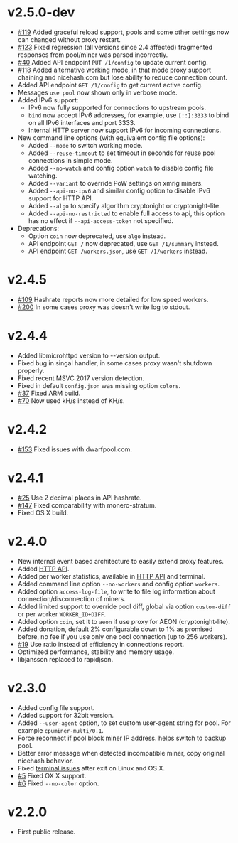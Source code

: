 # v2.5.0-dev
- [#119](https://github.com/xmrig/xmrig-proxy/issues/119) Added graceful reload support, pools and some other settings now can changed without proxy restart.
- [#123](https://github.com/xmrig/xmrig-proxy/issues/123) Fixed regression (all versions since 2.4 affected) fragmented responses from pool/miner was parsed incorrectly.
- [#40](https://github.com/xmrig/xmrig-proxy/issues/40#issuecomment-370202169) Added API endpoint `PUT /1/config` to update current config.
- [#118](https://github.com/xmrig/xmrig-proxy/issues/118#issuecomment-375172833) Added alternative working mode, in that mode proxy support chaining and nicehash.com but lose ability to reduce connection count.
- Added API endpoint `GET /1/config` to get current active config.
- Messages `use pool` now shown only in verbose mode.
- Added IPv6 support:
  - IPv6 now fully supported for connections to upstream pools.
  - `bind` now accept IPv6 addresses, for example, use `[::]:3333` to bind on all IPv6 interfaces and port 3333. 
  - Internal HTTP server now support IPv6 for incoming connections.
- New command line options (with equivalent config file options):
  - Added `--mode` to switch working mode.
  - Added `--reuse-timeout` to set timeout in seconds for reuse pool connections in simple mode.
  - Added `--no-watch` and config option `watch` to disable config file watching.
  - Added `--variant` to override PoW settings on xmrig miners.
  - Added `--api-no-ipv6` and similar config option to disable IPv6 support for HTTP API.
  - Added `--algo` to specify algorithm cryptonight or cryptonight-lite.
  - Added `--api-no-restricted` to enable full access to api, this option has no effect if `--api-access-token` not specified.
- Deprecations:
  - Option `coin` now deprecated, use `algo` instead.
  - API endpoint `GET /` now deprecated, use `GET /1/summary` instead.
  - API endpoint `GET /workers.json`, use `GET /1/workers` instead.

# v2.4.5
- [#109](https://github.com/xmrig/xmrig-proxy/issues/109) Hashrate reports now more detailed for low speed workers.
- [#200](https://github.com/xmrig/xmrig/issues/200) In some cases proxy was doesn't write log to stdout.

# v2.4.4
 - Added libmicrohttpd version to --version output.
 - Fixed bug in singal handler, in some cases proxy wasn't shutdown properly.
 - Fixed recent MSVC 2017 version detection.
 - Fixed in default `config.json` was missing option `colors`.
 - [#37](https://github.com/xmrig/xmrig-proxy/issues/37) Fixed ARM build.
 - [#70](https://github.com/xmrig/xmrig-proxy/issues/70) Now used kH/s instead of KH/s.
 
# v2.4.2
 - [#153](https://github.com/xmrig/xmrig/issues/153) Fixed issues with dwarfpool.com.

# v2.4.1
 - [#25](https://github.com/xmrig/xmrig-proxy/issues/25) Use 2 decimal places in API hashrate.
 - [#147](https://github.com/xmrig/xmrig/issues/147) Fixed comparability with monero-stratum.
 - Fixed OS X build.

# v2.4.0
 - New internal event based architecture to easily extend proxy features.
 - Added [HTTP API](https://github.com/xmrig/xmrig-proxy/wiki/API).
 - Added per worker statistics, available in [HTTP API](https://github.com/xmrig/xmrig-proxy/wiki/API) and terminal.
 - Added command line option `--no-workers` and config option `workers`.
 - Added option `access-log-file`, to write to file log information about connection/disconnection of miners.
 - Added limited support to override pool diff, global via option `custom-diff` or per worker `WORKER_ID+DIFF`.
 - Added option `coin`, set it to `aeon` if use proxy for AEON (cryptonight-lite).
 - Added donation, default 2% configurable down to 1% as promised before, no fee if you use only one pool connection (up to 256 workers).
 - [#19](https://github.com/xmrig/xmrig-proxy/issues/19) Use ratio instead of efficiency in connections report.
 - Optimized performance, stability and memory usage.
 - libjansson replaced to rapidjson.

# v2.3.0
- Added config file support.
- Added support for 32bit version.
- Added `--user-agent` option, to set custom user-agent string for pool. For example `cpuminer-multi/0.1`.
- Force reconnect if pool block miner IP address. helps switch to backup pool.
- Better error message when detected incompatible miner, copy original nicehash behavior.
- Fixed [terminal issues](https://github.com/xmrig/xmrig-proxy/issues/2#issuecomment-319914085) after exit on Linux and OS X.
- [#5](https://github.com/xmrig/xmrig-proxy/issues/5) Fixed OX X support.
- [#6](https://github.com/xmrig/xmrig-proxy/issues/6) Fixed `--no-color` option.

# v2.2.0
- First public release.
